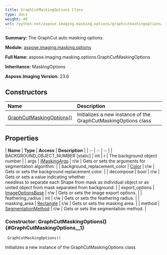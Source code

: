 ```yaml
---
title: GraphCutMaskingOptions Class
type: docs
weight: 40
url: /python-net/aspose.imaging.masking.options/graphcutmaskingoptions/
---
```


**Summary:** The GraphCut auto masking options.

**Module:** [aspose.imaging.masking.options](/imaging/python-net/aspose.imaging.masking.options/)

**Full Name:** aspose.imaging.masking.options.GraphCutMaskingOptions

**Inheritance:** MaskingOptions

**Aspose.Imaging Version:** 23.6

## **Constructors**
| **Name** | **Description** |
| :- | :- |
| [GraphCutMaskingOptions()](#GraphCutMaskingOptions__1) | Initializes a new instance of the GraphCutMaskingOptions class |
## **Properties**
| **Name** | **Type** | **Access** | **Description** |
| :- | :- | :- |
| BACKGROUND_OBJECT_NUMBER [static] | int | r | The background object number |
| args | [IMaskingArgs](/imaging/python-net/aspose.imaging.masking.options/imaskingargs) | r/w | Gets or sets the arguments for segmentation algorithm. |
| background_replacement_color | [Color](/imaging/python-net/aspose.imaging/color) | r/w | Gets or sets the background replacement color. |
| decompose | bool | r/w | Gets or sets a value indicating whether<br/>            needless to separate each Shape from mask as individual object or as united object from mask separated from background. |
| export_options | [ImageOptionsBase](/imaging/python-net/aspose.imaging/imageoptionsbase) | r/w | Gets or sets the image export options. |
| feathering_radius | int | r/w | Gets or sets the feathering radius. |
| masking_area | [Rectangle](/imaging/python-net/aspose.imaging/rectangle) | r/w | Gets or sets the masking area. |
| method | [SegmentationMethod](/imaging/python-net/aspose.imaging.masking.options/segmentationmethod) | r/w | Gets or sets the segmentation method. |


### Constructor: GraphCutMaskingOptions() {#GraphCutMaskingOptions__1}


```
 GraphCutMaskingOptions() 
```

Initializes a new instance of the GraphCutMaskingOptions class

